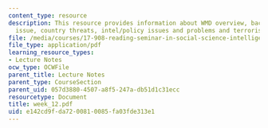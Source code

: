 ```yaml
---
content_type: resource
description: This resource provides information about WMD overview, background to
  issue, country threats, intel/policy issues and problems and terrorist use of WMD.
file: /media/courses/17-908-reading-seminar-in-social-science-intelligence-and-national-security-fall-2005/e142cd9fda7200810085fa03fde313e1_week_12.pdf
file_type: application/pdf
learning_resource_types:
- Lecture Notes
ocw_type: OCWFile
parent_title: Lecture Notes
parent_type: CourseSection
parent_uid: 057d3880-4507-a8f5-247a-db51d1c31ecc
resourcetype: Document
title: week_12.pdf
uid: e142cd9f-da72-0081-0085-fa03fde313e1
---
```

